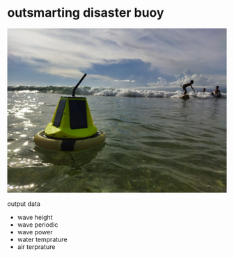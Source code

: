 # outsmarting disaster buoy
   ![My image](./assets/OD-buoyTesting.jpeg)

output data

- wave height
- wave periodic 
- wave power
- water temprature
- air terprature

